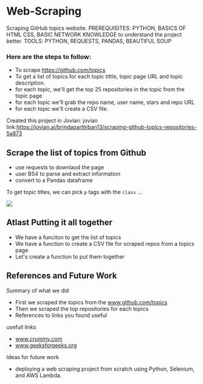 # Web-Scraping
Scraping GitHub topics website.
PREREQUISITES: PYTHON, BASICS OF HTML CSS, BASIC NETWORK KNOWLEDGE to understand the project better.
TOOLS: PYTHON, REQUESTS, PANDAS, BEAUTIFUL SOUP

### Here are the steps to follow:
- To scrape https://github.com/topics
- To get a list of topics.for each topic tittle, topic page URL and topic description.
- for each topic, we'll get the top 25 repositories in the topic from the topic page
- for each topic we'll grab the repo name, user name, stars and repo URL
- for each topic we'll create a CSV file.

Created this project in Jovian:
jovian link:https://jovian.ai/brindaparthiban13/scraping-github-topics-repositories-5a873


## Scrape the list of topics from Github
- use requests to downlaod the page
- user BS4 to parse and extract information
- convert to a Pandas dataframe

To get topic titles, we can pick `p` tags with the `class` ...

![](https://i.imgur.com/OnzIdyP.png)

## Atlast Putting it all together

- We have a funciton to get the list of topics
- We have a function to create a CSV file for scraped repos from a topics page
- Let's create a function to put them together


## References and Future Work

Summary of what we did
- First we scraped the topics from the www.github.com/topics
- Then we scraped the top repositories for each topics
- References to links you found useful

usefull links
- www.crummy.com
- www.geeksforgeeks.org

Ideas for future work

- deploying a web scraping project from scratch using Python, Selenium, and AWS Lambda.


   
    
    
